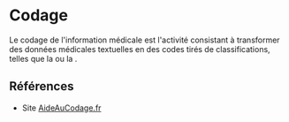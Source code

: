 # Codage
<!-- SPDX-License-Identifier: MPL-2.0 -->

Le codage de l'information médicale est l'activité consistant à transformer des données médicales textuelles en des codes tirés de classifications, telles que la <PreviewPage text="CCAM" link="CCAM.html" /> ou la <PreviewPage text="CIM" link="CIM.html" />. 

## Références

- Site [AideAuCodage.fr](https://www.aideaucodage.fr)
